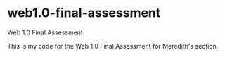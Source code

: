 # web1.0-final-assessment
Web 1.0 Final Assessment

This is my code for the Web 1.0 Final Assessment for Meredith's section.
